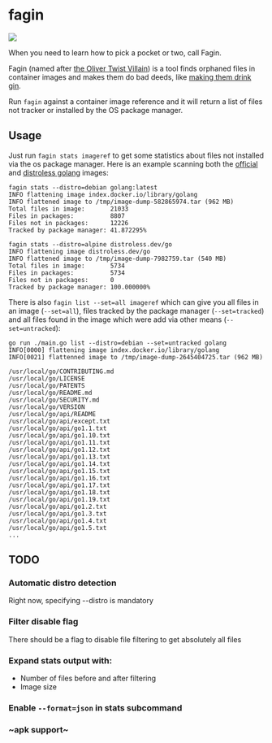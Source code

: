 # fagin

<img src=https://i.dailymail.co.uk/i/pix/scaled/2011/12/03/article-0-034532240000044D-201_308x185.jpg>

When you need to learn how to pick a pocket or two, call Fagin.

Fagin (named after [the Oliver Twist Villain](https://en.wikipedia.org/wiki/Fagin)) is a tool finds orphaned files in container images and makes them do bad deeds, 
like [making them drink gin](https://youtu.be/-BtRMxBYaqs?t=28).

Run `fagin` against a container image reference and it will return a list of files
not tracker or installed by the OS package manager. 

## Usage 

Just run `fagin stats imageref` to get some statistics about files not installed via the
os package manager. Here is an example scanning both the 
[official](https://github.com/docker-library/golang) and 
[distroless golang](https://github.com/distroless/go) images: 

```
fagin stats --distro=debian golang:latest
INFO flattening image index.docker.io/library/golang 
INFO flattened image to /tmp/image-dump-582865974.tar (962 MB) 
Total files in image:       21033
Files in packages:          8807
Files not in packages:      12226
Tracked by package manager: 41.872295%

fagin stats --distro=alpine distroless.dev/go
INFO flattening image distroless.dev/go           
INFO flattened image to /tmp/image-dump-7982759.tar (540 MB) 
Total files in image:       5734
Files in packages:          5734
Files not in packages:      0
Tracked by package manager: 100.000000%
```

There is also `fagin list --set=all imageref` which can give you all files in 
an image (`--set=all`), files tracked by the package manager (`--set=tracked`)
and all files found in the image which were add via other means (`--set=untracked`):

```
go run ./main.go list --distro=debian --set=untracked golang
INFO[0000] flattening image index.docker.io/library/golang 
INFO[0021] flattenned image to /tmp/image-dump-2645404725.tar (962 MB) 

/usr/local/go/CONTRIBUTING.md
/usr/local/go/LICENSE
/usr/local/go/PATENTS
/usr/local/go/README.md
/usr/local/go/SECURITY.md
/usr/local/go/VERSION
/usr/local/go/api/README
/usr/local/go/api/except.txt
/usr/local/go/api/go1.1.txt
/usr/local/go/api/go1.10.txt
/usr/local/go/api/go1.11.txt
/usr/local/go/api/go1.12.txt
/usr/local/go/api/go1.13.txt
/usr/local/go/api/go1.14.txt
/usr/local/go/api/go1.15.txt
/usr/local/go/api/go1.16.txt
/usr/local/go/api/go1.17.txt
/usr/local/go/api/go1.18.txt
/usr/local/go/api/go1.19.txt
/usr/local/go/api/go1.2.txt
/usr/local/go/api/go1.3.txt
/usr/local/go/api/go1.4.txt
/usr/local/go/api/go1.5.txt
... 
```

## TODO

### Automatic distro detection

Right now, specifying --distro is mandatory

### Filter disable flag

There should be a flag to disable file filtering to get absolutely all files

### Expand stats output with:

* Number of files before and after filtering
* Image size

### Enable `--format=json` in stats subcommand

### ~apk support~
